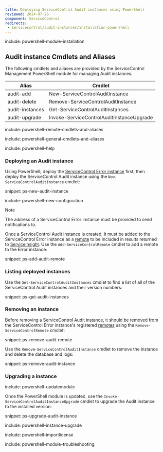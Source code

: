 ```yaml
---
title: Deploying ServiceControl Audit instances using PowerShell
reviewed: 2024-07-26
component: ServiceControl
redirects:
 - servicecontrol/audit-instances/installation-powershell
---
```

include: powershell-module-installation

## Audit instance Cmdlets and Aliases

The following cmdlets and aliases are provided by the ServiceControl Management PowerShell module for managing Audit instances.

| Alias                  | Cmdlet                                        |
| ---------------------- | --------------------------------------------- |
| audit-add              | New-ServiceControlAuditInstance               |
| audit-delete           | Remove-ServiceControlAuditInstance            |
| audit-instances        | Get-ServiceControlAuditInstances              |
| audit-upgrade          | Invoke-ServiceControlAuditInstanceUpgrade     |

include: powershell-remote-cmdlets-and-aliases

include: powershell-general-cmdlets-and-aliases

include: powershell-help

### Deploying an Audit instance

Using PowerShell, deploy the [ServiceControl Error instance](/servicecontrol/servicecontrol-instances/deployment/powershell.md) first, then deploy the ServiceControl Audit instance using the `New-ServiceControlAuditInstance` cmdlet:

snippet: ps-new-audit-instance

include: powershell-new-configuration

> [!NOTE]
> The address of a ServiceControl Error instance must be provided to send notifications to.

Once a ServiceControl Audit instance is created, it must be added to the ServiceControl Error instance as a [remote](/servicecontrol/servicecontrol-instances/remotes.md) to be included in results returned to [ServiceInsight](/serviceinsight/). Use the `Add-ServiceControlRemote` cmdlet to add a remote to the Error instance:

snippet: ps-add-audit-remote

### Listing deployed instances

Use the `Get-ServiceControlAuditInstances` cmdlet to find a list of all of the ServiceControl Audit instances and their version numbers:

snippet: ps-get-audit-instances

### Removing an instance

Before removing a ServiceControl Audit instance, it should be removed from the ServiceControl Error instance's registered [remotes](/servicecontrol/servicecontrol-instances/remotes.md) using the `Remove-ServiceControlRemote` cmdlet:

snippet: ps-remove-audit-remote

Use the `Remove-ServiceControlAuditInstance` cmdlet to remove the instance and delete the database and logs:

snippet: ps-remove-audit-instance

### Upgrading a instance

include: powershell-updatemodule

Once the PowerShell module is updated, use the `Invoke-ServiceControlAuditInstanceUpgrade` cmdlet to upgrade the Audit instance to the installed version:

snippet: ps-upgrade-audit-instance

include: powershell-instance-upgrade

include: powershell-importlicense

include: powershell-module-troubleshooting
